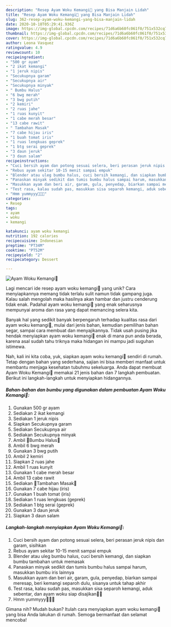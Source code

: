 ```yaml
---
description: "Resep Ayam Woku Kemangi🌿 yang Bisa Manjain Lidah"
title: "Resep Ayam Woku Kemangi🌿 yang Bisa Manjain Lidah"
slug: 362-resep-ayam-woku-kemangi-yang-bisa-manjain-lidah
date: 2020-10-18T05:29:41.936Z
image: https://img-global.cpcdn.com/recipes/71d6a6b60fc061f0/751x532cq70/ayam-woku-kemangi🌿-foto-resep-utama.jpg
thumbnail: https://img-global.cpcdn.com/recipes/71d6a6b60fc061f0/751x532cq70/ayam-woku-kemangi🌿-foto-resep-utama.jpg
cover: https://img-global.cpcdn.com/recipes/71d6a6b60fc061f0/751x532cq70/ayam-woku-kemangi🌿-foto-resep-utama.jpg
author: Leona Vasquez
ratingvalue: 4.9
reviewcount: 10
recipeingredient:
- "500 gr ayam"
- "2 ikat kemangi"
- "1 jeruk nipis"
- "Secukupnya garam"
- "Secukupnya air"
- "Secukupnya minyak"
- " Bumbu Halus"
- "6 bwg merah"
- "3 bwg putih"
- "2 kemiri"
- "2 ruas jahe"
- "1 ruas kunyit"
- "1 cabe merah besar"
- "13 cabe rawit"
- " Tambahan Masak"
- "7 cabe hijau iris"
- "1 buah tomat iris"
- "1 ruas lengkuas geprek"
- "1 btg serai geprek"
- "3 daun jeruk"
- "3 daun salam"
recipeinstructions:
- "Cuci bersih ayam dan potong sesuai selera, beri perasan jeruk nipis dan garam, sisihkan"
- "Rebus ayam sekitar 10-15 menit sampai empuk"
- "Blender atau uleg bumbu halus, cuci bersih kemangi, dan siapkan bumbu tambahan untuk memasak"
- "Panaskan minyak sedikit dan tumis bumbu halus sampai harum, masukkan bumbu iris lainnya"
- "Masukkan ayam dan beri air, garam, gula, penyedap, biarkan sampai meresap, beri kemangi separoh dulu, sisanya untuk tahap akhir"
- "Test rasa, kalau sudah pas, masukkan sisa separoh kemangi, aduk sebentar, dan ayam woku siap disajikan🤤😍"
- "Hmm yummyyy🤤🤤🤤"
categories:
- Resep
tags:
- ayam
- woku
- kemangi

katakunci: ayam woku kemangi 
nutrition: 192 calories
recipecuisine: Indonesian
preptime: "PT34M"
cooktime: "PT52M"
recipeyield: "2"
recipecategory: Dessert

---
```



![Ayam Woku Kemangi🌿](https://img-global.cpcdn.com/recipes/71d6a6b60fc061f0/751x532cq70/ayam-woku-kemangi🌿-foto-resep-utama.jpg)

Lagi mencari ide resep ayam woku kemangi🌿 yang unik? Cara menyiapkannya memang tidak terlalu sulit namun tidak gampang juga. Kalau salah mengolah maka hasilnya akan hambar dan justru cenderung tidak enak. Padahal ayam woku kemangi🌿 yang enak seharusnya mempunyai aroma dan rasa yang dapat memancing selera kita.

Banyak hal yang sedikit banyak berpengaruh terhadap kualitas rasa dari ayam woku kemangi🌿, mulai dari jenis bahan, kemudian pemilihan bahan segar, sampai cara membuat dan menyajikannya. Tidak usah pusing jika hendak menyiapkan ayam woku kemangi🌿 enak di mana pun anda berada, karena asal sudah tahu triknya maka hidangan ini mampu jadi suguhan istimewa.




Nah, kali ini kita coba, yuk, siapkan ayam woku kemangi🌿 sendiri di rumah. Tetap dengan bahan yang sederhana, sajian ini bisa memberi manfaat untuk membantu menjaga kesehatan tubuhmu sekeluarga. Anda dapat membuat Ayam Woku Kemangi🌿 memakai 21 jenis bahan dan 7 langkah pembuatan. Berikut ini langkah-langkah untuk menyiapkan hidangannya.

<!--inarticleads1-->

##### Bahan-bahan dan bumbu yang digunakan dalam pembuatan Ayam Woku Kemangi🌿:

1. Gunakan 500 gr ayam
1. Sediakan 2 ikat kemangi
1. Sediakan 1 jeruk nipis
1. Siapkan Secukupnya garam
1. Sediakan Secukupnya air
1. Sediakan Secukupnya minyak
1. Ambil  🍁Bumbu Halus🍁
1. Ambil 6 bwg merah
1. Gunakan 3 bwg putih
1. Ambil 2 kemiri
1. Siapkan 2 ruas jahe
1. Ambil 1 ruas kunyit
1. Gunakan 1 cabe merah besar
1. Ambil 13 cabe rawit
1. Sediakan  🍁Tambahan Masak🍁
1. Gunakan 7 cabe hijau (iris)
1. Gunakan 1 buah tomat (iris)
1. Sediakan 1 ruas lengkuas (geprek)
1. Sediakan 1 btg serai (geprek)
1. Gunakan 3 daun jeruk
1. Siapkan 3 daun salam




<!--inarticleads2-->

##### Langkah-langkah menyiapkan Ayam Woku Kemangi🌿:

1. Cuci bersih ayam dan potong sesuai selera, beri perasan jeruk nipis dan garam, sisihkan
1. Rebus ayam sekitar 10-15 menit sampai empuk
1. Blender atau uleg bumbu halus, cuci bersih kemangi, dan siapkan bumbu tambahan untuk memasak
1. Panaskan minyak sedikit dan tumis bumbu halus sampai harum, masukkan bumbu iris lainnya
1. Masukkan ayam dan beri air, garam, gula, penyedap, biarkan sampai meresap, beri kemangi separoh dulu, sisanya untuk tahap akhir
1. Test rasa, kalau sudah pas, masukkan sisa separoh kemangi, aduk sebentar, dan ayam woku siap disajikan🤤😍
1. Hmm yummyyy🤤🤤🤤




Gimana nih? Mudah bukan? Itulah cara menyiapkan ayam woku kemangi🌿 yang bisa Anda lakukan di rumah. Semoga bermanfaat dan selamat mencoba!
